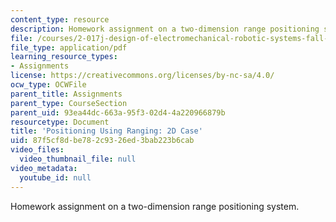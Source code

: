 ```yaml
---
content_type: resource
description: Homework assignment on a two-dimension range positioning system.
file: /courses/2-017j-design-of-electromechanical-robotic-systems-fall-2009/87f5cf8dbe782c9326ed3bab223b6cab_MIT2_017JF09_p33.pdf
file_type: application/pdf
learning_resource_types:
- Assignments
license: https://creativecommons.org/licenses/by-nc-sa/4.0/
ocw_type: OCWFile
parent_title: Assignments
parent_type: CourseSection
parent_uid: 93ea44dc-663a-95f3-02d4-4a220966879b
resourcetype: Document
title: 'Positioning Using Ranging: 2D Case'
uid: 87f5cf8d-be78-2c93-26ed-3bab223b6cab
video_files:
  video_thumbnail_file: null
video_metadata:
  youtube_id: null
---
```

Homework assignment on a two-dimension range positioning system.